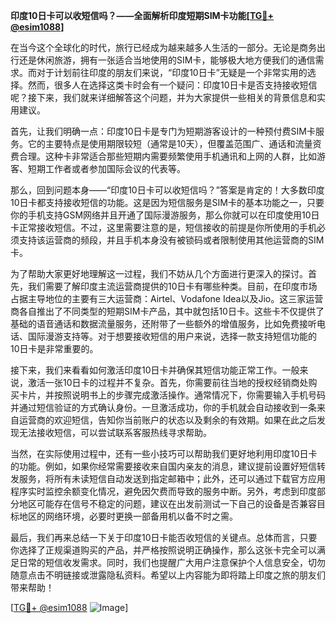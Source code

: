 **印度10日卡可以收短信吗？——全面解析印度短期SIM卡功能[[TG💪+ @esim1088](https://t.me/s/esim1088)]**

在当今这个全球化的时代，旅行已经成为越来越多人生活的一部分。无论是商务出行还是休闲旅游，拥有一张适合当地使用的SIM卡，能够极大地方便我们的通信需求。而对于计划前往印度的朋友们来说，“印度10日卡”无疑是一个非常实用的选择。然而，很多人在选择这类卡时会有一个疑问：印度10日卡是否支持接收短信呢？接下来，我们就来详细解答这个问题，并为大家提供一些相关的背景信息和实用建议。

首先，让我们明确一点：印度10日卡是专门为短期游客设计的一种预付费SIM卡服务。它的主要特点是使用期限较短（通常是10天），但覆盖范围广、通话和流量资费合理。这种卡非常适合那些短期内需要频繁使用手机通讯和上网的人群，比如游客、短期工作者或者参加国际会议的代表等。

那么，回到问题本身——“印度10日卡可以收短信吗？”答案是肯定的！大多数印度10日卡都支持接收短信的功能。这是因为短信服务是SIM卡的基本功能之一，只要你的手机支持GSM网络并且开通了国际漫游服务，那么你就可以在印度使用10日卡正常接收短信。不过，这里需要注意的是，短信接收的前提是你所使用的手机必须支持该运营商的频段，并且手机本身没有被锁码或者限制使用其他运营商的SIM卡。

为了帮助大家更好地理解这一过程，我们不妨从几个方面进行更深入的探讨。首先，我们需要了解印度主流运营商提供的10日卡有哪些种类。目前，在印度市场占据主导地位的主要有三大运营商：Airtel、Vodafone Idea以及Jio。这三家运营商各自推出了不同类型的短期SIM卡产品，其中就包括10日卡。这些卡不仅提供了基础的语音通话和数据流量服务，还附带了一些额外的增值服务，比如免费接听电话、国际漫游支持等。对于想要接收短信的用户来说，选择一款支持短信功能的10日卡是非常重要的。

接下来，我们来看看如何激活印度10日卡并确保其短信功能正常工作。一般来说，激活一张10日卡的过程并不复杂。首先，你需要前往当地的授权经销商处购买卡片，并按照说明书上的步骤完成激活操作。通常情况下，你需要输入手机号码并通过短信验证的方式确认身份。一旦激活成功，你的手机就会自动接收到一条来自运营商的欢迎短信，告知你当前账户的状态以及剩余的有效期。如果在此之后发现无法接收短信，可以尝试联系客服热线寻求帮助。

当然，在实际使用过程中，还有一些小技巧可以帮助我们更好地利用印度10日卡的功能。例如，如果你经常需要接收来自国内亲友的消息，建议提前设置好短信转发服务，将所有未读短信自动发送到指定邮箱中；此外，还可以通过下载官方应用程序实时监控余额变化情况，避免因欠费而导致的服务中断。另外，考虑到印度部分地区可能存在信号不稳定的问题，建议在出发前测试一下自己的设备是否兼容目标地区的网络环境，必要时更换一部备用机以备不时之需。

最后，我们再来总结一下关于印度10日卡能否收短信的关键点。总体而言，只要你选择了正规渠道购买的产品，并严格按照说明正确操作，那么这张卡完全可以满足日常的短信收发需求。同时，我们也提醒广大用户注意保护个人信息安全，切勿随意点击不明链接或泄露隐私资料。希望以上内容能为即将踏上印度之旅的朋友们带来帮助！

[[TG💪+ @esim1088](https://t.me/s/esim1088) ![Image](https://i.postimg.cc/4NQfJmqS/Snipaste-2025-05-13-00-14-12.png)]